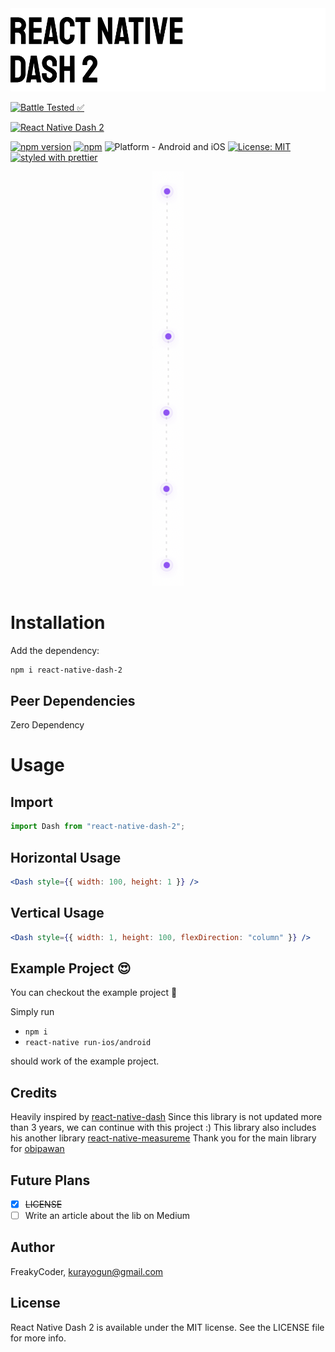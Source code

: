 <img alt="React Native Dash 2" src="assets/logo.png" width="1050"/>

[![Battle Tested ✅](https://img.shields.io/badge/-Battle--Tested%20%E2%9C%85-03666e?style=for-the-badge)](https://github.com/WrathChaos/react-native-dash-2)

[![React Native Dash 2](https://img.shields.io/badge/-Extremely%20easy%20to%20create%20a%20React%20Native%20Component%20Library%20with%20both%20Stateful%20and%20Functional%20Component%20Examples-orange?style=for-the-badge)](https://github.com/WrathChaos/react-native-dash-2)

[![npm version](https://img.shields.io/npm/v/react-native-dash-2.svg?style=for-the-badge)](https://www.npmjs.com/package/react-native-dash-2)
[![npm](https://img.shields.io/npm/dt/react-native-dash-2.svg?style=for-the-badge)](https://www.npmjs.com/package/react-native-dash-2)
![Platform - Android and iOS](https://img.shields.io/badge/platform-Android%20%7C%20iOS-blue.svg?style=for-the-badge)
[![License: MIT](https://img.shields.io/badge/License-MIT-green.svg?style=for-the-badge)](https://opensource.org/licenses/MIT)
[![styled with prettier](https://img.shields.io/badge/styled_with-prettier-ff69b4.svg?style=for-the-badge)](https://github.com/prettier/prettier)

<p align="center">
  <img alt="React Native Dash 2"
        src="assets/Screenshots/react-native-dash-2.png" />
</p>

# Installation

Add the dependency:

```bash
npm i react-native-dash-2
```

## Peer Dependencies

Zero Dependency

# Usage

## Import

```jsx
import Dash from "react-native-dash-2";
```

## Horizontal Usage

```jsx
<Dash style={{ width: 100, height: 1 }} />
```

## Vertical Usage

```jsx
<Dash style={{ width: 1, height: 100, flexDirection: "column" }} />
```

## Example Project 😍

You can checkout the example project 🥰

Simply run

- `npm i`
- `react-native run-ios/android`

should work of the example project.

## Credits

Heavily inspired by [react-native-dash](https://github.com/obipawan/react-native-dash)
Since this library is not updated more than 3 years, we can continue with this project :)
This library also includes his another library [react-native-measureme](https://github.com/obipawan/react-native-measureme)
Thank you for the main library for [obipawan](https://github.com/obipawan)


## Future Plans

- [x] ~~LICENSE~~
- [ ] Write an article about the lib on Medium

## Author

FreakyCoder, kurayogun@gmail.com

## License

React Native Dash 2 is available under the MIT license. See the LICENSE file for more info.
